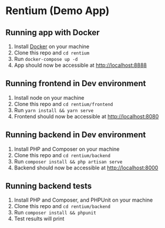 # Rentium (Demo App)

## Running app with Docker
1. Install [Docker](https://www.docker.com/products/docker-desktop) on your machine
1. Clone this repo and `cd rentium`
1. Run `docker-compose up -d`
1. App should now be accessible at <http://localhost:8888>


## Running frontend in Dev environment
1. Install node on your machine
1. Clone this repo and `cd rentium/frontend`
1. Run `yarn install && yarn serve`
1. Frontend should now be accessible at <http://localhost:8080>

## Running backend in Dev environment
1. Install PHP and Composer on your machine
1. Clone this repo and `cd rentium/backend`
1. Run `composer install && php artisan serve`
1. Backend should now be accessible at <http://localhost:8000>

## Running backend tests
1. Install PHP and Composer, and PHPUnit on your machine
1. Clone this repo and `cd rentium/backend`
1. Run `composer install && phpunit`
1. Test results will print
